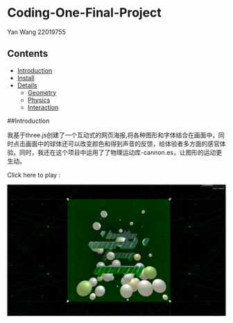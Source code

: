 # Coding-One-Final-Project
Yan Wang 22019755

## Contents
- [Introduction](#Introduction)
- [Install](#Install)
- [Details](#Details)
    - [Geometry](#Geometry)
    - [Physics](#Physics)
    - [Interaction](#Interaction)
    
##Introduction

我基于three.js创建了一个互动式的网页海报,将各种图形和字体结合在画面中，同时点击画面中的球体还可以改变颜色和得到声音的反馈，给体验者多方面的感官体验。同时，我还在这个项目中运用了了物理运动库-cannon.es，让图形的运动更生动。

Click here to play :

![](https://github.com/tomoko-tiba/Coding-One-Final-/blob/master/1.png)
